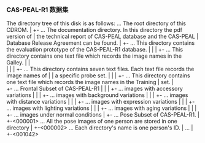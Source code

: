 ### CAS-PEAL-R1 数据集
The directory tree of this disk is as follows:
   <CAS-PEAL-R1>			... The root directory of this CDROM.
    |
    +-<Documents>		... The documentation directory. In this directory the pdf version of
    |				    the technical report of CAS-PEAL database and the CAS-PEAL
    |			 	    Database Release Agreement can be found.
    |
    +-<Evaluation Prototype>	... This directory contains the evaluation prototype of the CAS-PEAL-R1 database.
    |	|
    |	+-<Gallery>		... This directory contains one text file which records the image names in the Galley.
    |	|				    
    |	|
    |	+-<Probe Sets>		... This directory contains seven text files. Each text file records the image names of
    |	|			    a specific probe set.
    |	|
    |	+-<Training Set>	... This directory contains one text file which records the image names in the Training
    |			   	    set.
    |	
    +-<FRONTAL>			... Frontal Subset of CAS-PEAL-R1
    |	|
    |	+-<Accessory>		... images with accessory variations
    |	|
    |	+-<Background>		... images with background variations
    |	|
    |	+-<Distance>		... images with distance variations
    |	|
    |	+-<Expression>		... images with expression variations
    |	|
    |	+-<Lighting>		... images with lighting variations
    |	|
    |	+-<Aging>		... images with aging variations
    |	|
    |	+-<Normal>		... images under normal conditions 
    |
    +-<POSE>			... Pose Subset of CAS-PEAL-R1.
    	|
    	+-<000001>		... All the pose images of one person are stored in one directory
    	|
    	+-<000002>		... Each directory's name is one person's ID.
    	|
    	...
    	|
    	+-<001042>
